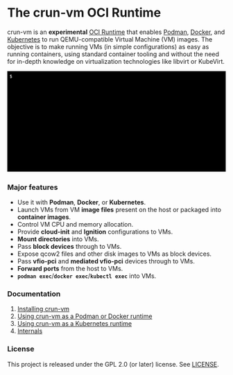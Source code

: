 # The crun-vm OCI Runtime

crun-vm is an **experimental** [OCI Runtime] that enables [Podman], [Docker],
and [Kubernetes] to run QEMU-compatible Virtual Machine (VM) images. The
objective is to make running VMs (in simple configurations) as easy as running
containers, using standard container tooling and without the need for in-depth
knowledge on virtualization technologies like libvirt or KubeVirt.

<p align="center">
  <img src="docs/example.gif" width="680" />
</p>

### Major features

  - Use it with **Podman**, **Docker**, or **Kubernetes**.
  - Launch VMs from VM **image files** present on the host or packaged into
    **container images**.
  - Control VM CPU and memory allocation.
  - Provide **cloud-init** and **Ignition** configurations to VMs.
  - **Mount directories** into VMs.
  - Pass **block devices** through to VMs.
  - Expose qcow2 files and other disk images to VMs as block devices.
  - Pass **vfio-pci** and **mediated vfio-pci** devices through to VMs.
  - **Forward ports** from the host to VMs.
  - **`podman exec`**/**`docker exec`**/**`kubectl exec`** into VMs.

### Documentation

  1. [Installing crun-vm](docs/1-installing.md)
  2. [Using crun-vm as a Podman or Docker runtime](docs/2-podman-docker.md)
  3. [Using crun-vm as a Kubernetes runtime](docs/3-kubernetes.md)
  4. [Internals](docs/4-internals.md)

### License

This project is released under the GPL 2.0 (or later) license. See
[LICENSE](LICENSE).

[Docker]: https://www.docker.com/
[Kubernetes]: https://kubernetes.io/
[Podman]: https://podman.io/
[OCI Runtime]: https://github.com/opencontainers/runtime-spec/blob/v1.1.0/spec.md
